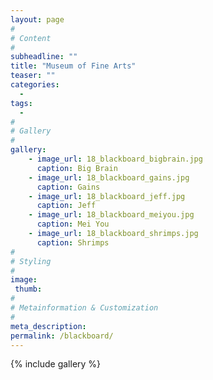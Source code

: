 ```yaml
---
layout: page
#
# Content
#
subheadline: ""
title: "Museum of Fine Arts"
teaser: ""
categories:
  -
tags:
  -
#
# Gallery
#
gallery:
    - image_url: 18_blackboard_bigbrain.jpg
      caption: Big Brain
    - image_url: 18_blackboard_gains.jpg
      caption: Gains
    - image_url: 18_blackboard_jeff.jpg
      caption: Jeff
    - image_url: 18_blackboard_meiyou.jpg
      caption: Mei You
    - image_url: 18_blackboard_shrimps.jpg
      caption: Shrimps
#
# Styling
#
image:
 thumb:
#
# Metainformation & Customization
#
meta_description:
permalink: /blackboard/
---
```


{% include gallery %}
